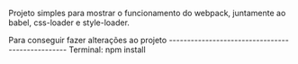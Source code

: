 Projeto simples para mostrar o funcionamento do webpack, juntamente ao babel, css-loader e style-loader.

Para conseguir fazer alterações ao projeto 
*-------------------------------------------------*
Terminal: npm install
